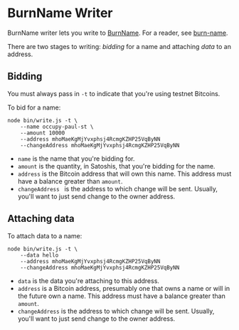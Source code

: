 BurnName Writer
===============
BurnName writer lets you write to [BurnName](https://gist.github.com/paulkernfeld/c1411466c53d4bc17f8c). For a reader, see [burn-name](https://github.com/paulkernfeld/burn-name).

There are two stages to writing: *bidding* for a name and attaching *data* to an address.

Bidding
-------
You must always pass in `-t` to indicate that you're using testnet Bitcoins.

To bid for a name:

```
node bin/write.js -t \
    --name occupy-paul-st \
    --amount 10000
    --address mhoMaeKgMjYvxphsj4RcmgKZHP25VqByNN
    --changeAddress mhoMaeKgMjYvxphsj4RcmgKZHP25VqByNN
```

* `name` is the name that you're bidding for.
* `amount` is the quantity, in Satoshis, that you're bidding for the name.
* `address` is the Bitcoin address that will own this name. This address must have a balance greater than `amount`.
* `changeAddress ` is the address to which change will be sent. Usually, you'll want to just send change to the owner address.

Attaching data
--------------
To attach data to a name:

```
node bin/write.js -t \
    --data hello
    --address mhoMaeKgMjYvxphsj4RcmgKZHP25VqByNN
    --changeAddress mhoMaeKgMjYvxphsj4RcmgKZHP25VqByNN
```

* `data` is the data you're attaching to this address.
* `address` is a Bitcoin address, presumably one that owns a name or will in the future own a name. This address must have a balance greater than `amount`.
* `changeAddress` is the address to which change will be sent. Usually, you'll want to just send change to the owner address.
